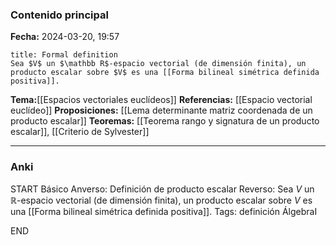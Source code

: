 ### Contenido principal

**Fecha:** 2024-03-20, 19:57

```ad-formal
title: Formal definition
Sea $V$ un $\mathbb R$-espacio vectorial (de dimensión finita), un producto escalar sobre $V$ es una [[Forma bilineal simétrica definida positiva]].
```

**Tema:**[[Espacios vectoriales euclídeos]]
**Referencias:** [[Espacio vectorial euclídeo]]
**Proposiciones:** [[Lema determinante matriz coordenada de un producto escalar]]
**Teoremas:** [[Teorema rango y signatura de un producto escalar]], [[Criterio de Sylvester]]

---
### Anki

START
Básico
Anverso: Definición de producto escalar
Reverso: Sea $V$ un $\mathbb R$-espacio vectorial (de dimensión finita), un producto escalar sobre $V$ es una [[Forma bilineal simétrica definida positiva]].
Tags: definición ÁlgebraI
<!--ID: 1712235233579-->
END
